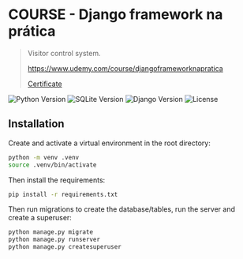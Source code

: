 # COURSE - Django framework na prática
> Visitor control system.
>
> <https://www.udemy.com/course/djangoframeworknapratica>
>
> [Certificate](https://ude.my/UC-f56f9e40-d3ac-41af-9443-154d733241e4/)

![Python Version](https://img.shields.io/badge/python-3.8.10-blue)
![SQLite Version](https://img.shields.io/badge/sqlite-3.x-blue)
![Django Version](https://img.shields.io/badge/django-3.2.10-blue)
![License](https://img.shields.io/badge/license-MIT-green)

## Installation

Create and activate a virtual environment in the root directory:

```sh  
python -m venv .venv
source .venv/bin/activate
```

Then install the requirements:

```sh  
pip install -r requirements.txt
```

Then run migrations to create the database/tables, run the server and create a superuser: 

```sh  
python manage.py migrate
python manage.py runserver
python manage.py createsuperuser
```
